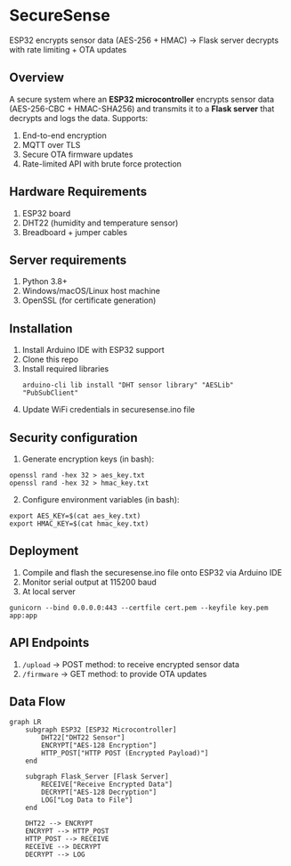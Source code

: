 # SecureSense
ESP32 encrypts sensor data (AES-256 + HMAC) → Flask server decrypts with rate limiting + OTA updates

## Overview
A secure system where an **ESP32 microcontroller** encrypts sensor data (AES-256-CBC + HMAC-SHA256) and transmits it to a **Flask server** that decrypts and logs the data. Supports:
1. End-to-end encryption
2. MQTT over TLS
3. Secure OTA firmware updates
4. Rate-limited API with brute force protection

## Hardware Requirements
1. ESP32 board
2. DHT22 (humidity and temperature sensor)
3. Breadboard + jumper cables

## Server requirements
1. Python 3.8+
2. Windows/macOS/Linux host machine
3. OpenSSL (for certificate generation)

## Installation
1. Install Arduino IDE with ESP32 support
2. Clone this repo
3. Install required libraries
   ```
   arduino-cli lib install "DHT sensor library" "AESLib" "PubSubClient"
   ```
4. Update WiFi credentials in securesense.ino file

## Security configuration
1. Generate encryption keys (in bash):
```
openssl rand -hex 32 > aes_key.txt
openssl rand -hex 32 > hmac_key.txt
```
2. Configure environment variables (in bash):
```
export AES_KEY=$(cat aes_key.txt)
export HMAC_KEY=$(cat hmac_key.txt)
```
## Deployment
1. Compile and flash the securesense.ino file onto ESP32 via Arduino IDE
2. Monitor serial output at 115200 baud
3. At local server 
```
gunicorn --bind 0.0.0.0:443 --certfile cert.pem --keyfile key.pem app:app
```

## API Endpoints
1. `/upload` → POST method: to receive encrypted sensor data
2. `/firmware` → GET method: to provide OTA updates

## Data Flow
```mermaid
graph LR
    subgraph ESP32 [ESP32 Microcontroller]
        DHT22["DHT22 Sensor"]
        ENCRYPT["AES-128 Encryption"]
        HTTP_POST["HTTP POST (Encrypted Payload)"]
    end

    subgraph Flask_Server [Flask Server]
        RECEIVE["Receive Encrypted Data"]
        DECRYPT["AES-128 Decryption"]
        LOG["Log Data to File"]
    end

    DHT22 --> ENCRYPT
    ENCRYPT --> HTTP_POST
    HTTP_POST --> RECEIVE
    RECEIVE --> DECRYPT
    DECRYPT --> LOG

